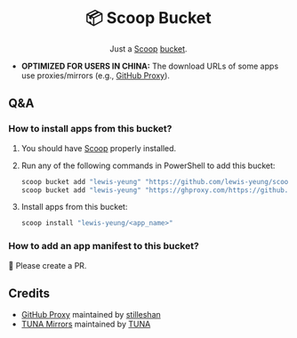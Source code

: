 <div align="center">

# 📦 Scoop Bucket

Just a [Scoop][scoop] [bucket][scoop-buckets].

</div>

- **OPTIMIZED FOR USERS IN CHINA:** The download URLs of some apps use proxies/mirrors (e.g., [GitHub Proxy][ghproxy]).

## Q&A

### How to install apps from this bucket?

1. You should have [Scoop][scoop] properly installed.

2. Run any of the following commands in PowerShell to add this bucket:

	``` powershell
	scoop bucket add "lewis-yeung" "https://github.com/lewis-yeung/scoop-bucket"
	scoop bucket add "lewis-yeung" "https://ghproxy.com/https://github.com/lewis-yeung/scoop-bucket" # FOR USERS IN CHINA
	```

3. Install apps from this bucket:

	``` powershell
	scoop install "lewis-yeung/<app_name>"
	```

### How to add an app manifest to this bucket?

📃 Please create a PR.

## Credits

- [GitHub Proxy][ghproxy] maintained by [stilleshan][stilleshan]
- [TUNA Mirrors][tuna-mirrors] maintained by [TUNA][tuna]

[scoop]: https://scoop.sh/
[scoop-buckets]: https://github.com/ScoopInstaller/Scoop/wiki/Buckets
[ghproxy]: https://ghproxy.com/
[stilleshan]: https://github.com/stilleshan
[tuna-mirrors]: https://mirrors.tuna.tsinghua.edu.cn/
[tuna]: https://github.com/tuna
